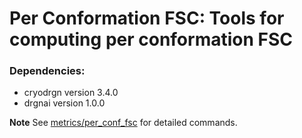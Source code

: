 # Per Conformation FSC: Tools for computing per conformation FSC
### Dependencies:
* cryodrgn version 3.4.0
* drgnai version 1.0.0

**Note** See [metrics/per_conf_fsc](https://github.com/ml-struct-bio/CryoBench/tree/main/metrics/per_conf_fsc) for detailed commands.